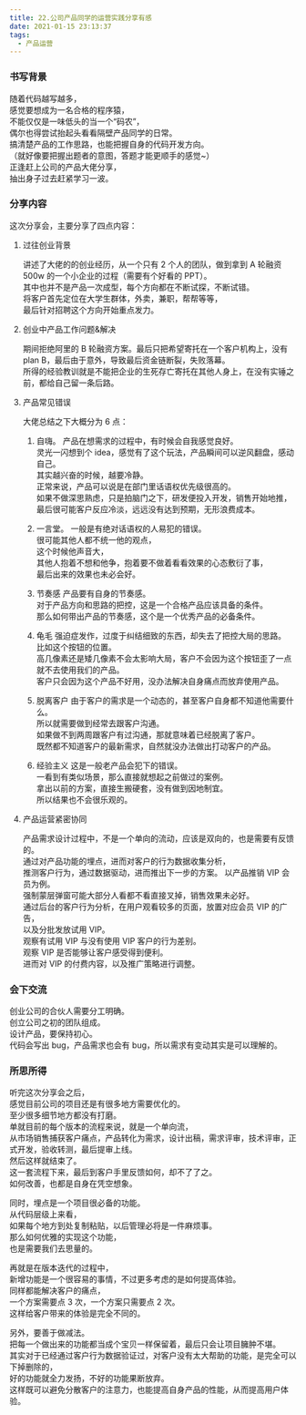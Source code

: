 ```yaml
---
title: 22.公司产品同学的运营实践分享有感
date: 2021-01-15 23:13:37
tags:
  - 产品运营
---
```


### 书写背景

随着代码越写越多，  
感觉要想成为一名合格的程序猿，  
不能仅仅是一味低头的当一个“码农”，  
偶尔也得尝试抬起头看看隔壁产品同学的日常。  
搞清楚产品的工作思路，也能把握自身的代码开发方向。  
（就好像要把握出题者的意图，答题才能更顺手的感觉~）  
正逢赶上公司的产品大佬分享，  
抽出身子过去赶紧学习一波。

<!-- more -->

### 分享内容

这次分享会，主要分享了四点内容：

1. 过往创业背景

   讲述了大佬的的创业经历，从一个只有 2 个人的团队，做到拿到 A 轮融资 500w 的一个小企业的过程（需要有个好看的 PPT）。  
   其中也并不是产品一次成型，每个方向都在不断试探，不断试错。  
   将客户首先定位在大学生群体，外卖，兼职，帮帮等等，  
   最后针对招聘这个方向开始重点发力。

2. 创业中产品工作问题&解决

   期间拒绝阿里的 B 轮融资方案。最后只把希望寄托在一个客户机构上，没有 plan B，最后由于意外，导致最后资金链断裂，失败落幕。  
   所得的经验教训就是不能把企业的生死存亡寄托在其他人身上，在没有实锤之前，都给自己留一条后路。

3. 产品常见错误

   大佬总结之下大概分为 6 点：

   1. 自嗨。
      产品在想需求的过程中，有时候会自我感觉良好。  
      灵光一闪想到个 idea，感觉有了这个玩法，产品瞬间可以逆风翻盘，感动自己。  
      其实越兴奋的时候，越要冷静。  
      正常来说，产品可以说是在部门里话语权优先级很高的。  
      如果不做深思熟虑，只是拍脑门之下，研发便投入开发，销售开始地推，  
      最后很可能客户反应冷淡，远远没有达到预期，无形浪费成本。

   2. 一言堂。
      一般是有绝对话语权的人易犯的错误。  
      很可能其他人都不统一他的观点，  
      这个时候他声音大，  
      其他人抱着不想和他争，抱着要不做着看看效果的心态敷衍了事，  
      最后出来的效果也未必会好。

   3. 节奏感
      产品要有自身的节奏感。  
      对于产品方向和思路的把控，这是一个合格产品应该具备的条件。  
      那么如何带出产品的节奏感，这个是一个优秀产品的必备条件。

   4. 龟毛
      强迫症发作，过度于纠结细致的东西，却失去了把控大局的思路。  
      比如这个按钮的位置。  
      高几像素还是矮几像素不会太影响大局，客户不会因为这个按钮歪了一点就不去使用我们的产品。  
      客户只会因为这个产品不好用，没办法解决自身痛点而放弃使用产品。

   5. 脱离客户
      由于客户的需求是一个动态的，甚至客户自身都不知道他需要什么。  
      所以就需要做到经常去跟客户沟通。  
      如果做不到两周跟客户有过沟通，那就意味着已经脱离了客户。  
      既然都不知道客户的最新需求，自然就没办法做出打动客户的产品。

   6. 经验主义
      这是一般老产品会犯下的错误。  
      一看到有类似场景，那么直接就想起之前做过的案例。  
      拿出以前的方案，直接生搬硬套，没有做到因地制宜。  
      所以结果也不会很乐观的。

4. 产品运营紧密协同

   产品需求设计过程中，不是一个单向的流动，应该是双向的，也是需要有反馈的。  
   通过对产品功能的埋点，进而对客户的行为数据收集分析，  
   推测客户行为，通过数据驱动，进而推出下一步的方案。
   以产品推销 VIP 会员为例。  
   强制蒙层弹窗可能大部分人看都不看直接叉掉，销售效果未必好。  
   通过后台的客户行为分析，在用户观看较多的页面，放置对应会员 VIP 的广告，  
   以及分批发放试用 VIP。  
   观察有试用 VIP 与没有使用 VIP 客户的行为差别。  
   观察 VIP 是否能够让客户感受得到便利。  
   进而对 VIP 的付费内容，以及推广策略进行调整。

### 会下交流

创业公司的合伙人需要分工明确。  
创立公司之初的团队组成。  
设计产品，要保持初心。  
代码会写出 bug，产品需求也会有 bug，所以需求有变动其实是可以理解的。

### 所思所得

听完这次分享会之后，  
感觉目前公司的项目还是有很多地方需要优化的。  
至少很多细节地方都没有打磨。  
单就目前的每个版本的流程来说，就是一个单向流，  
从市场销售捕获客户痛点，产品转化为需求，设计出稿，需求评审，技术评审，正式开发，验收转测，最后提审上线。  
然后这样就结束了。  
这一套流程下来，最后到客户手里反馈如何，却不了了之。  
如何改善，也都是自身在凭空想象。

同时，埋点是一个项目很必备的功能。  
从代码层级上来看，  
如果每个地方到处复制粘贴，以后管理必将是一件麻烦事。  
那么如何优雅的实现这个功能，  
也是需要我们去思量的。

再就是在版本迭代的过程中，  
新增功能是一个很容易的事情，不过更多考虑的是如何提高体验。  
同样都能解决客户的痛点，  
一个方案需要点 3 次，一个方案只需要点 2 次。  
这样给客户带来的体验是完全不同的。

另外，要善于做减法。  
把每一个做出来的功能都当成个宝贝一样保留着，最后只会让项目臃肿不堪。  
其实对于已经通过客户行为数据验证过，对客户没有太大帮助的功能，是完全可以下掉删除的，  
好的功能就全力发扬，不好的功能果断放弃。  
这样既可以避免分散客户的注意力，也能提高自身产品的性能，从而提高用户体验。

